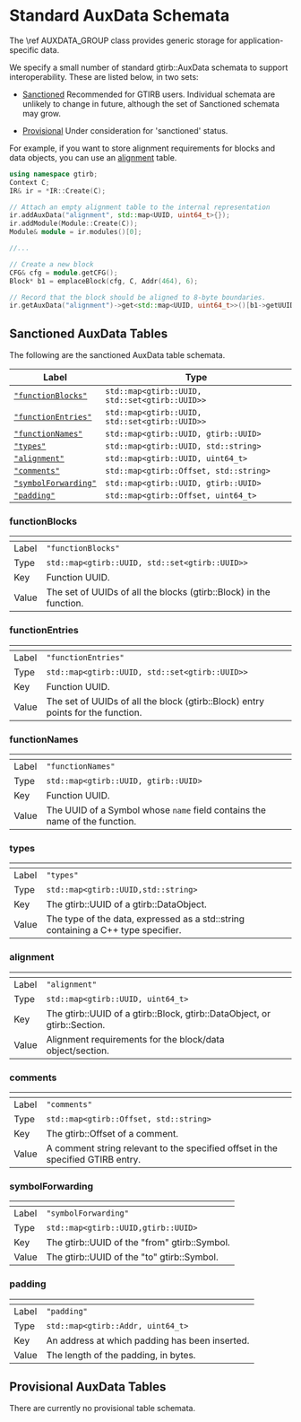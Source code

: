 Standard AuxData Schemata
=========================

The \ref AUXDATA_GROUP class provides generic storage for
application-specific data.

We specify a small number of standard gtirb::AuxData schemata to
support interoperability. These are listed below, in two sets:

- [Sanctioned](#sanctioned-auxdata-tables) Recommended for GTIRB
  users. Individual schemata are unlikely to change in future,
  although the set of Sanctioned schemata may grow.

- [Provisional](#provisional-auxdata-tables) Under consideration for
  'sanctioned' status.

For example, if you want to store alignment requirements for blocks
and data objects, you can use an [alignment](#alignment) table.

```c++
using namespace gtirb;
Context C;
IR& ir = *IR::Create(C);

// Attach an empty alignment table to the internal representation
ir.addAuxData("alignment", std::map<UUID, uint64_t>{});
ir.addModule(Module::Create(C));
Module& module = ir.modules()[0];

//...

// Create a new block
CFG& cfg = module.getCFG();
Block* b1 = emplaceBlock(cfg, C, Addr(464), 6);

// Record that the block should be aligned to 8-byte boundaries.
ir.getAuxData("alignment")->get<std::map<UUID, uint64_t>>()[b1->getUUID()] = 8;
```


## Sanctioned AuxData Tables

The following are the sanctioned AuxData table schemata.


| Label                                     | Type                                               |
|-------------------------------------------|----------------------------------------------------|
| [`"functionBlocks"`](#functionblocks)     | ```std::map<gtirb::UUID, std::set<gtirb::UUID>>``` |
| [`"functionEntries"`](#functionentries)   | ```std::map<gtirb::UUID, std::set<gtirb::UUID>>``` |
| [`"functionNames"`](#functionnames)       | ```std::map<gtirb::UUID, gtirb::UUID>```           |
| [`"types"`](#types)                       | ```std::map<gtirb::UUID, std::string>```           |
| [`"alignment"`](#alignment)               | ```std::map<gtirb::UUID, uint64_t>```              |
| [`"comments"`](#comments)                 | ```std::map<gtirb::Offset, std::string>```         |
| [`"symbolForwarding"`](#symbolforwarding) | ```std::map<gtirb::UUID, gtirb::UUID>```           |
| [`"padding"`](#padding)                   | ```std::map<gtirb::Offset, uint64_t>```              |


### functionBlocks

| <!-- --> | <!-- -->                                           |
|----------|----------------------------------------------------|
| Label    | ```"functionBlocks"```                             |
| Type     | ```std::map<gtirb::UUID, std::set<gtirb::UUID>>``` |
| Key      | Function UUID.                                     |
| Value    | The set of UUIDs of all the blocks (gtirb::Block) in the function. |


### functionEntries

| <!-- --> | <!-- -->                                           |
|----------|----------------------------------------------------|
| Label    | ```"functionEntries"```                            |
| Type     | ```std::map<gtirb::UUID, std::set<gtirb::UUID>>``` |
| Key      | Function UUID.                                     |
| Value    | The set of UUIDs of all the block (gtirb::Block) entry points for the function. |


### functionNames

| <!-- --> | <!-- -->                                                            |
|----------|---------------------------------------------------------------------|
| Label    | ```"functionNames"```                                               |
| Type     | ```std::map<gtirb::UUID, gtirb::UUID>```                            |
| Key      | Function UUID.                                                      |
| Value    | The UUID of a Symbol whose `name` field contains the name of the function. |


### types

| <!-- --> | <!-- -->                                |
|----------|-----------------------------------------|
| Label    | ```"types"```                           |
| Type     | ```std::map<gtirb::UUID,std::string>``` |
| Key      | The gtirb::UUID of a gtirb::DataObject. |
| Value    | The type of the data, expressed as a std::string containing a C++ type specifier. |


### alignment

| <!-- --> | <!-- -->                                                  |
|----------|-----------------------------------------------------------|
| Label    | ```"alignment"```                                         |
| Type     | ```std::map<gtirb::UUID, uint64_t>```                     |
| Key      | The gtirb::UUID of a gtirb::Block, gtirb::DataObject, or gtirb::Section. |
| Value    | Alignment requirements for the block/data object/section. |


### comments

| <!-- --> | <!-- -->                                   |
|----------|--------------------------------------------|
| Label    | ```"comments"```                           |
| Type     | ```std::map<gtirb::Offset, std::string>``` |
| Key      | The gtirb::Offset of a comment.            |
| Value    | A comment string relevant to the specified offset in the specified GTIRB entry. |


### symbolForwarding

| <!-- --> | <!-- -->                                     |
|----------|----------------------------------------------|
| Label    | ```"symbolForwarding"```                     |
| Type     | ```std::map<gtirb::UUID,gtirb::UUID>```      |
| Key      | The gtirb::UUID of the "from" gtirb::Symbol. |
| Value    | The gtirb::UUID of the "to" gtirb::Symbol.   |


### padding

| <!-- --> | <!-- -->                                       |
|----------|------------------------------------------------|
| Label    | ```"padding"```                                |
| Type     | ```std::map<gtirb::Addr, uint64_t>```          |
| Key      | An address at which padding has been inserted. |
| Value    | The length of the padding, in bytes.           |


## Provisional AuxData Tables

There are currently no provisional table schemata.
